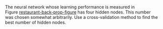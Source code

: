 The neural network whose learning performance is measured in
Figure <a class="insideBookFigRef" target="_blank" href="https://aimacode.github.io/aima-exercises/figures/restaurant-back-prop-figure.png">restaurant-back-prop-figure</a> has four hidden
nodes. This number was chosen somewhat arbitrarily. Use a
cross-validation method to find the best number of hidden nodes.

